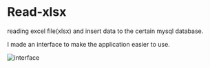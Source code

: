 # Read-xlsx
reading excel file(xlsx) and insert data to the certain mysql database.

I made an interface to make the application easier to use.

![interface](https://user-images.githubusercontent.com/66219795/183289916-8b6cac8a-dc72-4c28-9c69-3dea12816ae9.png)
